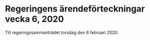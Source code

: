 # Regeringens ärendeförteckningar vecka 6, 2020

Till regeringssammanträdet torsdag den 6 februari 2020\.
